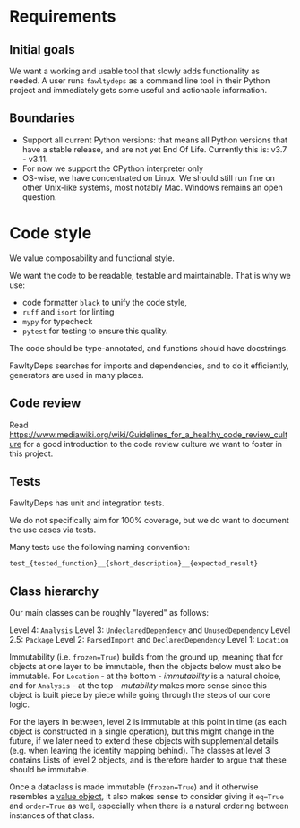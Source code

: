 # Requirements

## Initial goals

We want a working and usable tool that slowly adds functionality as needed.
A user runs `fawltydeps` as a command line tool in their Python
project and immediately gets some useful and actionable information.

## Boundaries

- Support all current Python versions: that means all Python versions that have
  a stable release, and are not yet End Of Life. Currently this is: v3.7 - v3.11.
- For now we support the CPython interpreter only
- OS-wise, we have concentrated on Linux. We should still run fine on
  other Unix-like systems, most notably Mac. Windows remains an open question.

# Code style

We value composability and functional style.

We want the code to be readable, testable and maintainable. That is why we use:

- code formatter `black` to unify the code style,
- `ruff` and `isort` for linting
- `mypy` for typecheck
- `pytest` for testing
  to ensure this quality.

The code should be type-annotated, and functions should have docstrings.

FawltyDeps searches for imports and dependencies, and to do it efficiently,
generators are used in many places.

## Code review

Read https://www.mediawiki.org/wiki/Guidelines_for_a_healthy_code_review_culture
for a good introduction to the code review culture we want to foster in this
project.

## Tests

FawltyDeps has unit and integration tests.

We do not specifically aim for 100% coverage, but we do want to document the use
cases via tests.

Many tests use the following naming convention:
```
test_{tested_function}__{short_description}__{expected_result}
```

## Class hierarchy

Our main classes can be roughly "layered" as follows:

Level 4: `Analysis`
Level 3: `UndeclaredDependency` and `UnusedDependency`
Level 2.5: `Package`
Level 2: `ParsedImport` and `DeclaredDependency`
Level 1: `Location`

Immutability (i.e. `frozen=True`) builds from the ground up, meaning that for
objects at one layer to be immutable, then the objects below must also be
immutable. For `Location` - at the bottom - _immutability_ is a natural choice,
and for `Analysis` - at the top - _mutability_ makes more sense since this
object is built piece by piece while going through the steps of our core logic.

For the layers in between, level 2 is immutable at this point in time (as each
object is constructed in a single operation), but this might change in the
future, if we later need to extend these objects with supplemental details
(e.g. when leaving the identity mapping behind). The classes at level 3 contains
Lists of level 2 objects, and is therefore harder to argue that these should be
immutable.

Once a dataclass is made immutable (`frozen=True`) and it otherwise resembles a
[value object](https://en.wikipedia.org/wiki/Value_object), it also makes
sense to consider giving it `eq=True` and `order=True` as well, especially when
there is a natural ordering between instances of that class.
